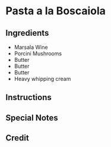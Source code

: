 # Pasta a la Boscaiola

## Ingredients
* Marsala Wine
* Porcini Mushrooms
* Butter
* Butter
* Butter
* Heavy whipping cream

## Instructions

## Special Notes

## Credit

